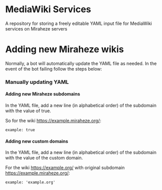 # MediaWiki Services
A repository for storing a freely editable YAML input file for MediaWiki services on Miraheze servers

# Adding new Miraheze wikis
Normally, a bot will automatically update the YAML file as needed. In the event of the bot failing follow the steps below:

### Manually updating YAML
#### Adding new Miraheze subdomains
In the YAML file, add a new line (in alphabetical order) of the subdomain with the value of true.

So for the wiki https://example.miraheze.org/:
```
example: true
```

#### Adding new custom domains
In the YAML file, add a new line (in alphabetical order) of the subdomain with the value of the custom domain.

For the wiki https://example.org/ with original subdomain https://example.miraheze.org/:
```
example: 'example.org'
```
